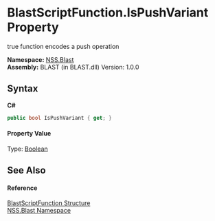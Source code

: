 # BlastScriptFunction.IsPushVariant Property 
 

true function encodes a push operation

**Namespace:**&nbsp;<a href="N_NSS_Blast">NSS.Blast</a><br />**Assembly:**&nbsp;BLAST (in BLAST.dll) Version: 1.0.0

## Syntax

**C#**<br />
``` C#
public bool IsPushVariant { get; }
```


#### Property Value
Type: <a href="https://docs.microsoft.com/dotnet/api/system.boolean" target="_blank" rel="noopener noreferrer">Boolean</a>

## See Also


#### Reference
<a href="T_NSS_Blast_BlastScriptFunction">BlastScriptFunction Structure</a><br /><a href="N_NSS_Blast">NSS.Blast Namespace</a><br />